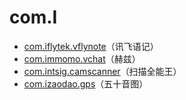 # com.I

- [com.iflytek.vflynote](./com.iflytek.vflynote/readme.md)（讯飞语记）
- [com.immomo.vchat](./com.immomo.vchat/readme.md)（赫兹）
- [com.intsig.camscanner](./com.intsig.camscanner/readme.md)（扫描全能王）
- [com.izaodao.gps](./com.izaodao.gps/readme.md)（五十音图）
